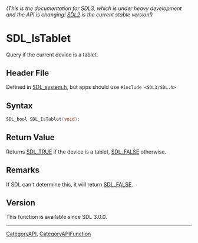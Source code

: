 ###### (This is the documentation for SDL3, which is under heavy development and the API is changing! [SDL2](https://wiki.libsdl.org/SDL2/) is the current stable version!)
# SDL_IsTablet

Query if the current device is a tablet.

## Header File

Defined in [SDL_system.h](https://github.com/libsdl-org/SDL/blob/main/include/SDL3/SDL_system.h), but apps should use `#include <SDL3/SDL.h>`

## Syntax

```c
SDL_bool SDL_IsTablet(void);

```

## Return Value

Returns [SDL_TRUE](SDL_TRUE) if the device is a tablet,
[SDL_FALSE](SDL_FALSE) otherwise.

## Remarks

If SDL can't determine this, it will return [SDL_FALSE](SDL_FALSE).

## Version

This function is available since SDL 3.0.0.

----
[CategoryAPI](CategoryAPI), [CategoryAPIFunction](CategoryAPIFunction)

